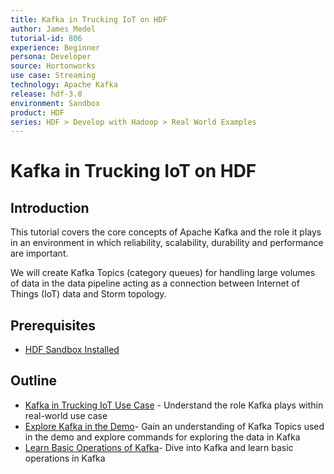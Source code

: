 ```yaml
---
title: Kafka in Trucking IoT on HDF
author: James Medel
tutorial-id: 806
experience: Beginner
persona: Developer
source: Hortonworks
use case: Streaming
technology: Apache Kafka
release: hdf-3.0
environment: Sandbox
product: HDF
series: HDF > Develop with Hadoop > Real World Examples
---
```


# Kafka in Trucking IoT on HDF

## Introduction

This tutorial covers the core concepts of Apache Kafka and the role it plays in an environment in which reliability, scalability, durability and performance are important.

We will create Kafka Topics (category queues) for handling large volumes of data in the data pipeline acting as a connection between Internet of Things (IoT) data and Storm topology.

## Prerequisites

- [HDF Sandbox Installed](https://hortonworks.com/downloads/#sandbox)

## Outline

- [Kafka in Trucking IoT Use Case](https://hortonworks.com/tutorial/kafka-in-trucking-iot-on-hdf/section/1/) - Understand the role Kafka plays within real-world use case
- [Explore Kafka in the Demo](https://hortonworks.com/tutorial/kafka-in-trucking-iot-on-hdf/section/2/)- Gain an understanding of Kafka Topics used in the demo and explore commands for exploring the data in Kafka
- [Learn Basic Operations of Kafka](https://hortonworks.com/tutorial/kafka-in-trucking-iot-on-hdf/section/3/)- Dive into Kafka and learn basic operations in Kafka
